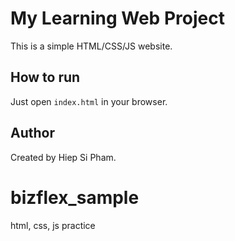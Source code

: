 # My Learning Web Project

This is a simple HTML/CSS/JS website.

## How to run

Just open `index.html` in your browser.

## Author

Created by Hiep Si Pham.

# bizflex_sample

html, css, js practice
